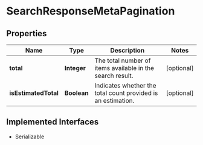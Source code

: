 

# SearchResponseMetaPagination


## Properties

Name | Type | Description | Notes
------------ | ------------- | ------------- | -------------
**total** | **Integer** | The total number of items available in the search result. |  [optional]
**isEstimatedTotal** | **Boolean** | Indicates whether the total count provided is an estimation. |  [optional]


## Implemented Interfaces

* Serializable


